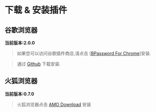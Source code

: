 # 下载 & 安装插件

## 谷歌浏览器

**当前版本:2.0.0**

> 如果您可以访问谷歌插件商店,请点击 [[BPassword For Chrome](https://chrome.google.com/webstore/detail/bpassword/bacldcokcfmemiljlckpeokehiloamcj)]安装.

> 通过 [Github](https://github.com/lanui/BPassword/releases/download/v2.0.0/BPassword-2.0.0.crx.zip) 下载安装.

## 火狐浏览器

**当前版本:0.7.0**

> 火狐浏览器点击 [AMO Download](https://addons.mozilla.org/zh-CN/developers/addon/bpassword/versions/5142518) 安装
